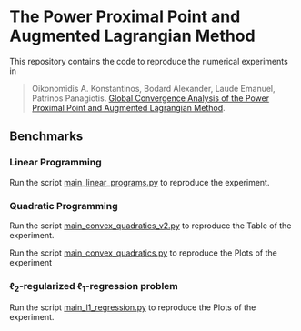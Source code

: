 # The Power Proximal Point and Augmented Lagrangian Method

This repository contains the code to reproduce the numerical experiments in

> Oikonomidis A. Konstantinos, Bodard Alexander, Laude Emanuel, Patrinos Panagiotis. [Global Convergence Analysis of the Power Proximal Point and Augmented Lagrangian Method](https://arxiv.org/abs/2312.12205).

## Benchmarks

### Linear Programming

Run the script [main_linear_programs.py](benchmarks/main_linear_programs.py) to reproduce the experiment.

### Quadratic Programming

Run the script [main_convex_quadratics_v2.py](benchmarks/main_convex_quadratics_v2.py) to reproduce the Table of the experiment.

Run the script [main_convex_quadratics.py](benchmarks/main_convex_quadratics.py) to reproduce the Plots of the experiment

### $\ell_2$-regularized $\ell_1$-regression problem

Run the script [main_l1_regression.py](benchmarks/main_l1_regression.py) to reproduce the Plots of the experiment.